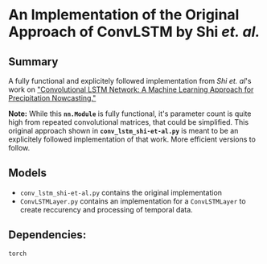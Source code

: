 # An Implementation of the Original Approach of ConvLSTM by Shi _et. al._

## Summary
A fully functional and explicitely followed implementation from <i>Shi et. al</i>'s work on ["Convolutional LSTM Network: A Machine Learning Approach for Precipitation Nowcasting."](https://arxiv.org/abs/1506.04214) 

**Note:** While this **`nn.Module`** is fully functional, it's parameter count is quite high from repeated convolutional matrices, that could be simplified. This original approach shown in **`conv_lstm_shi-et-al.py`** is meant to be an explicitely followed implementation of that work. 
More efficient versions to follow.

## Models
* `conv_lstm_shi-et-al.py` contains the original implementation
* `ConvLSTMLayer.py` contains an implementation for a `ConvLSTMLayer` to create reccurency and processing of temporal data.

## Dependencies:
`torch`

